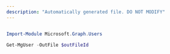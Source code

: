 ```yaml
---
description: "Automatically generated file. DO NOT MODIFY"
---
```


```powershell

Import-Module Microsoft.Graph.Users

Get-MgUser -OutFile $outFileId

```